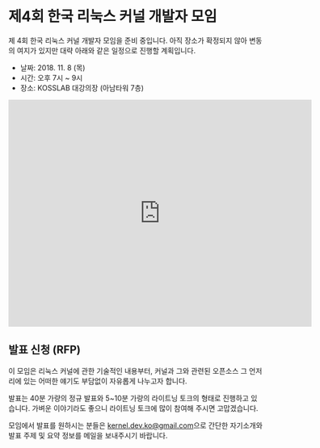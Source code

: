 # 제4회 한국 리눅스 커널 개발자 모임

제 4회 한국 리눅스 커널 개발자 모임을 준비 중입니다.
아직 장소가 확정되지 않아 변동의 여지가 있지만
대략 아래와 같은 일정으로 진행할 계획입니다.

* 날짜: 2018. 11. 8 (목)
* 시간: 오후 7시 ~ 9시
* 장소: KOSSLAB 대강의장 (아남타워 7층)

<iframe src="https://www.google.com/maps/embed?pb=!1m18!1m12!1m3!1d3165.1779726297837!2d127.04265596559094!3d37.503720385480136!2m3!1f0!2f0!3f0!3m2!1i1024!2i768!4f13.1!3m3!1m2!1s0x357ca40672196aaf%3A0x34143cae43184216!2z7JWE64Ko7YOA7JuM6rSA66asKOyjvCk!5e0!3m2!1sen!2skr!4v1537231045695" width="600" height="450" frameborder="0" style="border:0" allowfullscreen></iframe>

## 발표 신청 (RFP)
이 모임은 리눅스 커널에 관한 기술적인 내용부터,
커널과 그와 관련된 오픈소스 그 언저리에 있는 어떠한 얘기도
부담없이 자유롭게 나누고자 합니다.

발표는 40분 가량의 정규 발표와 5~10분 가량의 라이트닝 토크의
형태로 진행하고 있습니다. 가벼운 이야기라도 좋으니
라이트닝 토크에 많이 참여해 주시면 고맙겠습니다.

모임에서 발표를 원하시는 분들은 [kernel.dev.ko@gmail.com](mailto:kernel.dev.ko@gmail.com)으로
간단한 자기소개와 발표 주제 및 요약 정보를 메일을 보내주시기 바랍니다.

